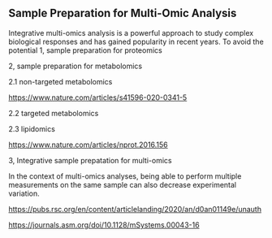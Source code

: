 ## Sample Preparation for Multi-Omic Analysis


Integrative multi-omics analysis is a powerful approach to study complex biological responses and has gained popularity in recent years. To avoid the potential 
1, sample preparation for proteomics 



2, sample preparation for metabolomics

2.1 non-targeted metabolomics 

 https://www.nature.com/articles/s41596-020-0341-5

2.2 targeted metabolomics


2.3 lipidomics

https://www.nature.com/articles/nprot.2016.156

3, Integrative sample prepatation for multi-omics 

In the context of multi-omics analyses, being able to perform multiple measurements on the same sample can also decrease experimental variation.

 
 https://pubs.rsc.org/en/content/articlelanding/2020/an/d0an01149e/unauth
 
 https://journals.asm.org/doi/10.1128/mSystems.00043-16
 

